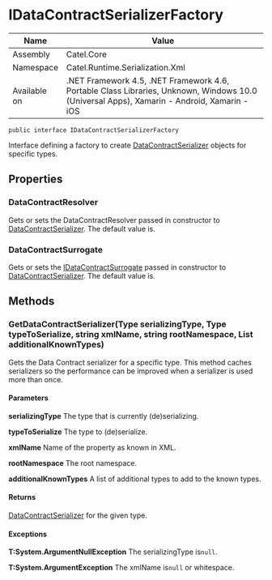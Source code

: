 

# IDataContractSerializerFactory

Name|Value
---|---
Assembly|Catel.Core
Namespace|Catel.Runtime.Serialization.Xml
Available on|.NET Framework 4.5, .NET Framework 4.6, Portable Class Libraries, Unknown, Windows 10.0 (Universal Apps), Xamarin - Android, Xamarin - iOS

```
public interface IDataContractSerializerFactory
```

Interface defining a factory to create [DataContractSerializer](#) objects for specific types.



## Properties

### DataContractResolver

Gets or sets the DataContractResolver passed in constructor to [DataContractSerializer](#). The default value is.



### DataContractSurrogate

Gets or sets the [IDataContractSurrogate](#) passed in constructor to [DataContractSerializer](#). The default value is.



## Methods

### GetDataContractSerializer(Type serializingType, Type typeToSerialize, string xmlName, string rootNamespace, List<Type> additionalKnownTypes)

Gets the Data Contract serializer for a specific type. This method caches serializers so the performance can be improved when a serializer is used more than once.

#### Parameters

**serializingType**
The type that is currently (de)serializing.

**typeToSerialize**
The type to (de)serialize.

**xmlName**
Name of the property as known in XML.

**rootNamespace**
The root namespace.

**additionalKnownTypes**
A list of additional types to add to the known types.

#### Returns

[DataContractSerializer](#) for the given type.

#### Exceptions

**T:System.ArgumentNullException**
The serializingType is`null`.

**T:System.ArgumentException**
The xmlName is`null` or whitespace.



